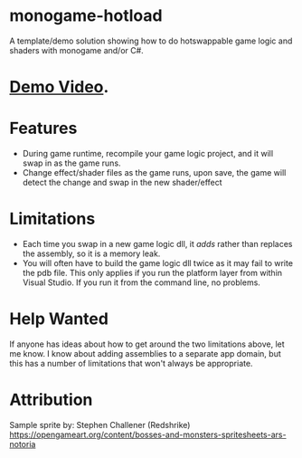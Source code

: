 # monogame-hotload
A template/demo solution showing how to do hotswappable game logic and shaders with monogame and/or C#.

# [Demo Video](https://youtu.be/D1708LklhW0).

# Features

* During game runtime, recompile your game logic project, and it will swap in as the game runs.
* Change effect/shader files as the game runs, upon save, the game will detect the change and swap in the new shader/effect

# Limitations

* Each time you swap in a new game logic dll, it *adds* rather than replaces the assembly, so it is a memory leak.  
* You will often have to build the game logic dll twice as it may fail to write the pdb file. This only applies if you run the platform layer from within Visual Studio. If you run it from the command line, no problems.

# Help Wanted

If anyone has ideas about how to get around the two limitations above, let me know.  I know about adding assemblies to a separate app domain, but this has a number of limitations that won't always be appropriate.

# Attribution

Sample sprite by:
Stephen Challener (Redshrike)
https://opengameart.org/content/bosses-and-monsters-spritesheets-ars-notoria
